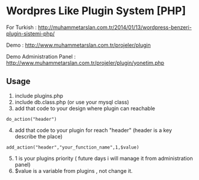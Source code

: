 Wordpres Like Plugin System [PHP]
=================================

For Turkish : http://muhammetarslan.com.tr/2014/01/13/wordpress-benzeri-plugin-sistemi-php/

Demo : http://www.muhammetarslan.com.tr/projeler/plugin

Demo Administration Panel :  http://www.muhammetarslan.com.tr/projeler/plugin/yonetim.php

Usage
---------
 1. include plugins.php
 2. include db.class.php (or use your mysql class)
 3. add that code to your design where plugin can reachable
 
```
do_action("header")
```
 4. add that code to your plugin for reach "header" (header is a key describe the place)

```
add_action("header","your_function_name",1,$value)
```
 5. 1 is your plugins priority ( future days i will manage it from administration panel)
 6. $value is a variable from plugins , not change it.
 




